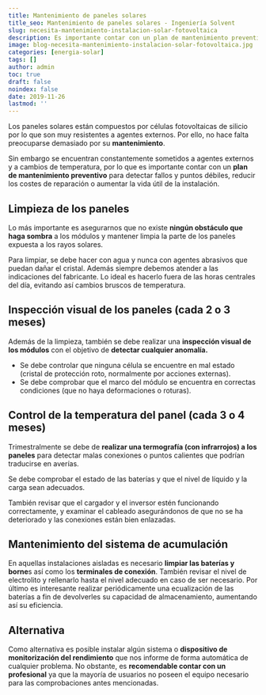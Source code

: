```yaml
---
title: Mantenimiento de paneles solares
title_seo: Mantenimiento de paneles solares - Ingeniería Solvent
slug: necesita-mantenimiento-instalacion-solar-fotovoltaica
description: Es importante contar con un plan de mantenimiento preventivo para detectar fallos y puntos débiles, reducir los costes de reparación...
image: blog-necesita-mantenimiento-instalacion-solar-fotovoltaica.jpg
categories: [energia-solar]
tags: []
author: admin
toc: true
draft: false
noindex: false
date: 2019-11-26
lastmod: ''
---
```

Los paneles solares están compuestos por células fotovoltaicas de silicio por lo que son muy resistentes a agentes externos. Por ello, no hace falta preocuparse demasiado por su **mantenimiento**.

Sin embargo se encuentran constantemente sometidos a agentes externos y a cambios de temperatura, por lo que es importante contar con un **plan de mantenimiento preventivo** para detectar fallos y puntos débiles, reducir los costes de reparación o aumentar la vida útil de la instalación.

## Limpieza de los paneles

Lo más importante es asegurarnos que no existe **ningún obstáculo que haga sombra** a los módulos y mantener limpia la parte de los paneles expuesta a los rayos solares.

Para limpiar, se debe hacer con agua y nunca con agentes abrasivos que puedan dañar el cristal. Además siempre debemos atender a las indicaciones del fabricante. Lo ideal es hacerlo fuera de las horas centrales del día, evitando así cambios bruscos de temperatura.

## Inspección visual de los paneles (cada 2 o 3 meses)

Además de la limpieza, también se debe realizar una **inspección visual de los módulos** con el objetivo de **detectar cualquier anomalía.**

- Se debe controlar que ninguna célula se encuentre en mal estado (cristal de protección roto, normalmente por acciones externas).
- Se debe comprobar que el marco del módulo se encuentra en correctas condiciones (que no haya deformaciones o roturas).

## Control de la temperatura del panel (cada 3 o 4 meses)

Trimestralmente se debe de **realizar una termografía (con infrarrojos) a los paneles** para detectar malas conexiones o puntos calientes que podrían traducirse en averías.

Se debe comprobar el estado de las baterías y que el nivel de líquido y la carga sean adecuados.

También revisar que el cargador y el inversor estén funcionando correctamente, y examinar el cableado asegurándonos de que no se ha deteriorado y las conexiones están bien enlazadas.

## Mantenimiento del sistema de acumulación

En aquellas instalaciones aisladas es necesario **limpiar las baterías y borne**s así como los **terminales de conexión**. También revisar el nivel de electrolito y rellenarlo hasta el nivel adecuado en caso de ser necesario. Por último es interesante realizar periódicamente una ecualización de las baterías a fin de devolverles su capacidad de almacenamiento, aumentando así su eficiencia.

## Alternativa

Como alternativa es posible instalar algún sistema o **dispositivo de monitorización del rendimiento** que nos informe de forma automática de cualquier problema. No obstante, es **recomendable contar con un profesional** ya que la mayoría de usuarios no poseen el equipo necesario para las comprobaciones antes mencionadas.
